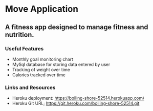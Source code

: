 # **Move Application**

## A fitness app designed to manage fitness and nutrition.

### **Useful Features**
* Monthly goal monitoring chart
* MySql database for storing data entered by user
* Tracking of weight over time
* Calories tracked over time


### **Links and Resources**
* Heroku deployment: https://boiling-shore-52514.herokuapp.com/
* Heroku Git URL; https://git.heroku.com/boiling-shore-52514.git
